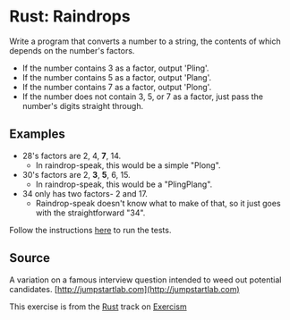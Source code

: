 # Rust: Raindrops

Write a program that converts a number to a string, the contents of which depends on the number's factors.

- If the number contains 3 as a factor, output 'Pling'.
- If the number contains 5 as a factor, output 'Plang'.
- If the number contains 7 as a factor, output 'Plong'.
- If the number does not contain 3, 5, or 7 as a factor,
  just pass the number's digits straight through.

## Examples

- 28's factors are 2, 4, **7**, 14.
  - In raindrop-speak, this would be a simple "Plong".
- 30's factors are 2, **3**, **5**, 6, 15.
  - In raindrop-speak, this would be a "PlingPlang".
- 34 only has two factors- 2 and 17.
  - Raindrop-speak doesn't know what to make of that,
    so it just goes with the straightforward "34".

Follow the instructions [here][rust-testing] to run the tests.

[rust-testing]: https://github.com/exercism/xrust/blob/master/docs/TESTS.md

## Source

A variation on a famous interview question intended to weed out potential candidates. [http://jumpstartlab.com](http://jumpstartlab.com)

This exercise is from the [Rust][rust] track on [Exercism][exercism]

[exercism]: http://exercism.io
[rust]: http://exercism.io/languages/rust



